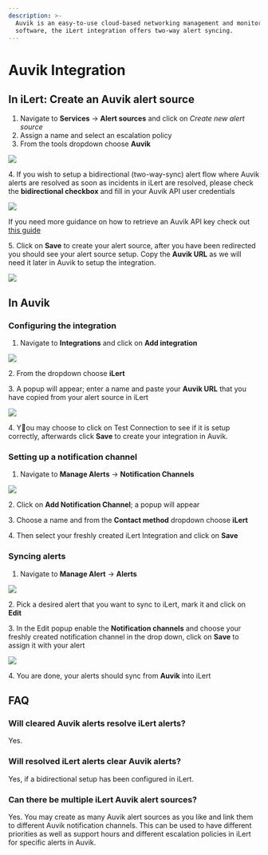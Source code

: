 ```yaml
---
description: >-
  Auvik is an easy-to-use cloud-based networking management and monitoring
  software, the iLert integration offers two-way alert syncing.
---
```


# Auvik Integration

## In iLert: Create an Auvik alert source

1. Navigate to **Services** -> **Alert sources** and click on _Create new alert source_
2. Assign a name and select an escalation policy
3. From the tools dropdown choose **Auvik**

![](<../.gitbook/assets/image (54) (1).png>)

4\. If you wish to setup a bidirectional (two-way-sync) alert flow where Auvik alerts are resolved as soon as incidents in iLert are resolved, please check the **bidirectional checkbox** and fill in your Auvik API user credentials

![](<../.gitbook/assets/image (53) (1) (1) (1) (1).png>)

If you need more guidance on how to retrieve an Auvik API key check out [this guide](https://support.auvik.com/hc/en-us/articles/204309114#topic\_regenerate)

5\. Click on **Save** to create your alert source, after you have been redirected you should see your alert source setup. Copy the **Auvik URL** as we will need it later in Auvik to setup the integration.

![](<../.gitbook/assets/image (48) (1) (1).png>)

## In Auvik

### Configuring the integration

1. Navigate to **Integrations** and click on **Add integration**

![](<../.gitbook/assets/image (49) (1).png>)

&#x20;2\. From the dropdown choose **iLert**

3\. A popup will appear; enter a name and paste your **Auvik URL** that you have copied from your alert source in iLert

![](<../.gitbook/assets/image (47) (1) (1).png>)

4\. You may choose to click on Test Connection to see if it is setup correctly, afterwards click **Save** to create your integration in Auvik.

### Setting up a notification channel

1. Navigate to **Manage Alerts** -> **Notification Channels**

![](<../.gitbook/assets/image (52) (1) (1) (1) (1).png>)

2\. Click on **Add Notification Channel**; a popup will appear

3\. Choose a name and from the **Contact method** dropdown choose **iLert**

4\. Then select your freshly created iLert Integration and click on **Save**

### Syncing alerts

1. Navigate to **Manage Alert** -> **Alerts**

&#x20;

![](<../.gitbook/assets/image (50) (1) (1) (1).png>)

2\. Pick a desired alert that you want to sync to iLert, mark it and click on **Edit**

3\. In the Edit popup enable the **Notification channels** and choose your freshly created notification channel in the drop down, click on **Save** to assign it with your alert

![](<../.gitbook/assets/image (47) (1) (1) (1).png>)

4\. You are done, your alerts should sync from **Auvik** into iLert

## FAQ



### Will cleared Auvik alerts resolve iLert alerts?

Yes.

### Will resolved iLert alerts clear Auvik alerts?

Yes, if a bidirectional setup has been configured in iLert.

### Can there be multiple iLert Auvik alert sources?

Yes. You may create as many Auvik alert sources as you like and link them to different Auvik notification channels. This can be used to have different priorities as well as support hours and different escalation policies in iLert for specific alerts in Auvik.

